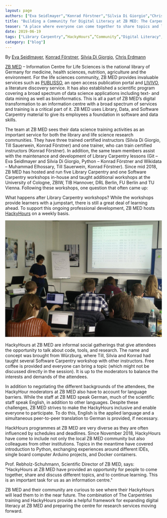 ```yaml
---
layout: page
authors: ["Eva Seidlmayer","Konrad Förstner","Silvia Di Giorgio","Chris Erdmann"]
title: "Building a Community for Digital Literacy at ZB MED: The Carpentries and HackyHours"
teaser: "A place where everyone can come together to share topics and learn from each other"
date: 2019-06-19
tags: ["Library Carpentry",“HackyHours”,“Community”,"Digital Literacy","ZB MED","The Carpentries"]
category: ["blog"]
---
```


By [Eva Seidlmayer](https://twitter.com/kivilih), [Konrad Förstner](https://twitter.com/konradfoerstner), [Silvia Di Giorgio](https://twitter.com/digiorgiosilvia), [Chris Erdmann](https://twitter.com/libcce)

[ZB MED](http://zbmed.de/) – Information Centre for Life Sciences is the national library of Germany for medicine, health sciences, nutrition, agriculture and the environment. For the life sciences community, ZB MED provides invaluable services such as [PUBLISSO](https://publisso.de), an open access publication portal and [LIVIVO](http://livivo.de/), a literature discovery service. It has also established a scientific program covering a broad spectrum of data science applications including text- and data mining as well as bioinformatics. This is all a part of ZB MED’s digital transformation to an information centre with a broad spectrum of services and training is a critical part of it. ZB MED uses Library, Data, and Software Carpentry material to give its employees a foundation in software and data skills.

The team at ZB MED sees their data science training activities as an important service for both the library and life science research communities.  They have three trained certified instructors (Silvia Di Giorgio, Till Sauerwein, Konrad Förstner) and one trainer, who can train certified instructors  (Konrad Förstner). In addition, the same team members assist with the maintenance and development of Library Carpentry lessons  (Git – Eva Seidlmayer and Silvia Di Giorgio, Python – Konrad Förstner and Wikidata – Muhammad Elhossary, Till Sauerwein, Konrad Förstner). Since mid 2018, ZB MED has hosted and run five Library Carpentry and one Software Carpentry workshops in-house and taught additional workshops at the University of Cologne, ZBIW, TIB Hannover, DRL Berlin, FU Berlin and TU Vienna. Following these workshops, one question that often came up:

What happens after Library Carpentry workshops? While the workshops provide learners with a jumpstart, there is still a great deal of learning ahead. To support this ongoing professional development, ZB MED hosts [HackyHours](https://hackyhour.github.io/Cologne/) on a weekly basis.

![HackyHour @ ZB MED](/images/hackyhour_zbmed.jpg)

HackyHours at ZB MED are informal social gatherings that give attendees the opportunity to talk about code, tools, and research. The name and concept was brought from Würzburg, where Till, Silvia and Konrad had taught several Software Carpentry workshop with other instructors. Free coffee is provided and everyone can bring a topic (which might not be discussed directly in the session). It is up to the moderators to balance the interests and demands of the attendees.

In addition to negotiating the different backgrounds of the attendees, the HackyHour moderators at ZB MED also have to account for language barriers. While the staff at ZB MED speak German, much of the scientific staff speak English, in addition to other languages. Despite these challenges, ZB MED strives to make the HackyHours inclusive and enable everyone to participate. To do this, English is the applied language and a simultaneous peer-to-peer translation to German is provided, if necessary.

HackHours programmes at ZB MED are very diverse as they are often influenced by schedules and deadlines. Since November 2018, HackyHours have come to include not only the local ZB MED community but also colleagues from other institutions. Topics in the meantime have covered introduction to Python, exchanging experiences around different IDEs, single board computer Arduino projects, and Docker containers.

Prof. Rebholz-Schuhmann, Scientific Director of ZB MED, says: “HackyHours at ZB MED have provided an opportunity for people to come together, share and discuss different topics, and to continue learning. This is an important task for us as an information centre." 

ZB MED and their community are curious to see where their HackyHours will lead them to in the near future. The combination of The Carpentries training and HackyHours provide a helpful framework for expanding digital literacy at ZB MED and preparing the centre for research services moving forward.
